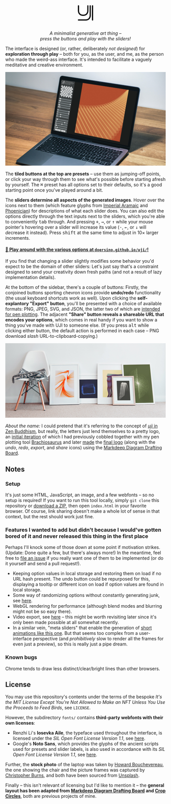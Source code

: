<div align="center">

<img src="logo.svg" width="48" align="center">

*<br>A minimalist generative art thing –<br>press the buttons and play with the sliders!*

</div>

The interface is designed (or, rather, deliberately *not designed*) for **exploration through play** – both for you, as the user, and me, as the person who made the weird-ass interface. It's intended to facilitate a vaguely meditative and creative environment.

![It's not desktop-only, by the way!](example-laptop.jpg)

The **tiled buttons at the top are presets** – use them as jumping-off points, or click your way through them to see what's possible before starting afresh by yourself. The <kbd>⌘</kbd> preset has all options set to their defaults, so it's a good starting point once you've played around a bit.

The **sliders determine all aspects of the generated images**. Hover over the icons next to them (which feature glyphs from [Imperial Aramaic](https://en.wikipedia.org/wiki/Imperial_Aramaic#Unicode) and [Phoenician](https://en.wikipedia.org/wiki/Phoenician_alphabet#Unicode)) for descriptions of what each slider does. You can also edit the options directly through the text inputs next to the sliders, which you're able to conveniently <kbd>tab</kbd> through. And pressing <kbd>+</kbd>, <kbd>→</kbd>, or <kbd>↑</kbd> while your mouse pointer's hovering over a slider will increase its value (<kbd>-</kbd>, <kbd>←</kbd>, or <kbd>↓</kbd> will *de*crease it instead). Press <kbd>shift</kbd> at the same time to adjust in 10× larger increments.

#### [🎨 Play around with the various options at `doersino.github.io/uji/`!](https://doersino.github.io/uji/)

If you find that changing a slider slightly modifies some behavior you'd expect to be the domain of other sliders: Let's just say that's a constraint designed to send your creativity down fresh paths (and not a result of lazy implementation details).

At the bottom of the sidebar, there's a couple of buttons: Firstly, the conjoined buttons sporting chevron icons provide **undo/redo** functionality (the usual keyboard shortcuts work as well). Upon clicking the **self-explantory "Export" button**, you'll be presented with a choice of available formats: PNG, JPEG, SVG, and JSON, the latter two of which are [intended for pen plotting](https://github.com/doersino/uji/issues/3). The adjacent **"Share" button reveals a shareable URL that encodes your options**, which comes in real handy if you want to show a thing you've made with UJI to someone else. (If you press <kbd>alt</kbd> while clicking either button, the default action is performed in each case – PNG download *slash* URL-to-clipboard-copying.)

![This is how your apartment could look with one simple trick! (The trick is: Makin' stuff with this tool.)](example-frames.jpg)

*About the name:* I could pretend that it's referring to the concept of [*uji* in Zen Buddhism](https://en.wikipedia.org/wiki/Uji_(Being-Time)), but really, the letters just lend themselves to a pretty logo, an [initial iteration](https://github.com/doersino/brachiosaurus/blob/24fb60c86e037053ed1003a356a7ca1d8135c5fd/examples.py#L413) of which I had previously cobbled together with my pen plotting tool [Brachiosaurus](https://github.com/doersino/brachiosaurus/) and later [made](https://twitter.com/doersino/status/1396194883304660997) the [final logo](https://gist.github.com/doersino/c2c4e3f110b75ac8eef3b46a8ee30d36) (along with the *undo*, *redo*, *export*, and *share* icons) using the [Markdeep Diagram Drafting Board](https://github.com/doersino/markdeep-diagram-drafting-board).


## Notes

### Setup

It's just some HTML, JavaScript, an image, and a few webfonts – so no setup is required! If you want to run this tool locally, simply `git clone` this repository or [download a ZIP](https://github.com/doersino/uji/archive/refs/heads/main.zip), then open `index.html` in your favorite browser. Of course, link sharing doesn't make a whole lot of sense in that context, but the rest should work just fine.


### Features I wanted to add but didn't because I would've gotten bored of it and never released this thing in the first place

Perhaps I'll knock some of those down at some point if motivation strikes. (Update: Done quite a few, but there's always more!) In the meantime, feel free to [file an issue](http://github.com/doersino/uji/issues) if you really want one of them to be implemented (or do it yourself and send a pull request!).

* Keeping option values in local storage and restoring them on load if no URL hash present. The undo button could be repurposed for this, displaying a tooltip or different icon on load if option values are found in local storage.
* Some way of randomizing options without constantly generating junk, see [here](https://github.com/doersino/uji/issues/1).
* WebGL rendering for performance (although blend modes and blurring might not be so easy there).
* Video export, see [here](https://stackoverflow.com/questions/19235286/convert-html5-canvas-sequence-to-a-video-file/62065826#62065826) – this might be worth revisiting later since it's only been made possible at all somewhat recently.
* In a similar vein, "meta sliders" that enable the generation of [short animations like this one](https://www.reddit.com/r/generative/comments/nozv1a/one_way_portal_made_with_uji/). But that seems too complex from a user-interface perspective (and *prohibitively* slow to render all the frames for even just a preview), so this is really just a pipe dream.


### Known bugs

Chrome tends to draw less distinct/clear/bright lines than other browsers.


## License

You may use this repository's contents under the terms of the bespoke *It's the MIT License Except You're Not Allowed to Make an NFT Unless You Use the Proceeds to Feed Birds*, see `LICENSE`.

However, the subdirectory `fonts/` contains **third-party webfonts with their own licenses**:

* Renzhi Li's **Iosevka Aile**, the typeface used throughout the interface, is licensed under the *SIL Open Font License Version 1.1*, see [here](https://github.com/be5invis/Iosevka/blob/master/LICENSE.md).
* Google's **Noto Sans**, which provides the glyphs of the ancient scripts used for presets and slider labels, is also used in accordance with its *SIL Open Font License Version 1.1*, see [here](https://github.com/googlefonts/noto-fonts/blob/main/LICENSE).

Further, the **stock photo** of the laptop was taken by [Howard Bouchevereau](https://unsplash.com/photos/RSCirJ70NDM), the one showing the chair and the picture frames was captured by [Christopher Burns](https://unsplash.com/photos/BdVQU-NDtA8), and both have been sourced from [Unsplash](https://unsplash.com/).

Finally – this isn't relevant of licensing but I'd like to mention it – the **general layout has been adapted from [Markdeep Diagram Drafting Board](https://github.com/doersino/markdeep-diagram-drafting-board) and [Crop Circles](https://github.com/doersino/cropcircles)**, both are previous projects of mine.
